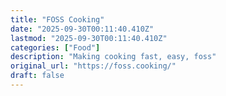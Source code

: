 ```yaml
---
title: "FOSS Cooking"
date: "2025-09-30T00:11:40.410Z"
lastmod: "2025-09-30T00:11:40.410Z"
categories: ["Food"]
description: "Making cooking fast, easy, foss"
original_url: "https://foss.cooking/"
draft: false
---
```

